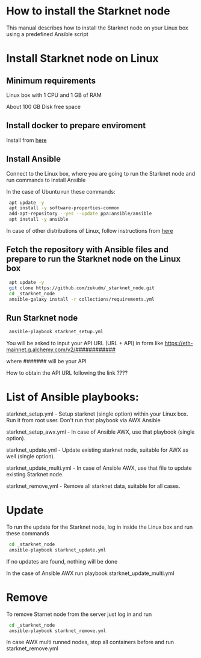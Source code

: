 # How to install the Starknet node

This manual describes how to install the Starknet node on your Linux box using a predefined Ansible script

# Install Starknet node on Linux

## Minimum requirements

Linux box with 1 CPU and 1 GB of RAM

About 100 GB Disk free space

## Install docker to prepare enviroment

Install from [here](https://github.com/zukudm/tools)

## Install Ansible

Connect to the Linux box, where you are going to run the Starknet node and run commands to install Ansible

In the case of Ubuntu run these commands:

```bash
 apt update -y
 apt install -y software-properties-common
 add-apt-repository --yes --update ppa:ansible/ansible
 apt install -y ansible
```

In case of other distributions of Linux, follow instructions from [here](https://docs.ansible.com/ansible/latest/installation_guide/installation_distros.html)

## Fetch the repository with Ansible files and prepare to run the Starknet node on the Linux box

```bash
 apt update -y
 git clone https://github.com/zukudm/_starknet_node.git
 cd _starknet_node
 ansible-galaxy install -r collections/requirements.yml
```

## Run Starknet node

```bash
 ansible-playbook starknet_setup.yml
```

You will be asked to input your API URL (URL + API) in form like https://eth-mainnet.g.alchemy.com/v2/############

where ####### will be your API 

How to obtain the API URL following the link ????

# List of Ansible playbooks:

starknet_setup.yml - Setup starknet (single option) within your Linux box. Run it from root user. Don't run that playbook via AWX Ansible

starknet_setup_awx.yml - In case of Ansible AWX, use that playbook (single option).

starknet_update.yml - Update existing starknet node, suitable for AWX as well (single option). 

starknet_update_multi.yml - In case of Ansible AWX, use that file to update existing Starknet node.

starknet_remove,yml - Remove all starknet data, suitable for all cases.


# Update

To run the update for the Starknet node, log in inside the Linux box and run these commands

```bash
 cd _starknet_node
 ansible-playbook starknet_update.yml
```

If no updates are found, nothing will be done

In the case of Ansible AWX run playbook starknet_update_multi.yml

# Remove

To remove Starnet node from the server just log in and run

```bash
 cd _starknet_node
 ansible-playbook starknet_remove.yml
 ```
 
 In case AWX multi runned nodes, stop all containers before and run starknet_remove.yml
 
 
